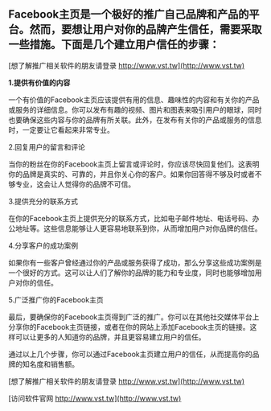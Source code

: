 ## **Facebook主页是一个极好的推广自己品牌和产品的平台。然而，要想让用户对你的品牌产生信任，需要采取一些措施。下面是几个建立用户信任的步骤：**

[想了解推广相关软件的朋友请登录 http://www.vst.tw](http://www.vst.tw)

**1.提供有价值的内容**

一个有价值的Facebook主页应该提供有用的信息、趣味性的内容和有关你的产品或服务的详细信息。你可以发布有趣的视频、图片和图表来吸引用户的眼球，同时也要确保这些内容与你的品牌有所关联。此外，在发布有关你的产品或服务的信息时，一定要让它看起来非常专业。

2.回复用户的留言和评论

当你的粉丝在你的Facebook主页上留言或评论时，你应该尽快回复他们。这表明你的品牌是真实的、可靠的，并且你关心你的客户。如果你回答得不够及时或者不够专业，这会让人觉得你的品牌不可信。

3.提供充分的联系方式

在你的Facebook主页上提供充分的联系方式，比如电子邮件地址、电话号码、办公地址等。这些信息能够让人更容易地联系到你，从而增加用户对你品牌的信任。

4.分享客户的成功案例

如果你有一些客户曾经通过你的产品或服务获得了成功，那么分享这些成功案例是一个很好的方式。这可以让人们了解你的品牌的能力和专业度，同时也能够增加用户对你的信任。

5.广泛推广你的Facebook主页

最后，要确保你的Facebook主页得到广泛的推广。你可以在其他社交媒体平台上分享你的Facebook主页链接，或者在你的网站上添加Facebook主页的链接。这样可以让更多的人知道你的品牌，并且更容易建立用户的信任。

通过以上几个步骤，你可以通过Facebook主页建立用户的信任，从而提高你的品牌的知名度和销售额。

[想了解推广相关软件的朋友请登录 http://www.vst.tw](http://www.vst.tw)


[访问软件官网 http://www.vst.tw](http://www.vst.tw)
